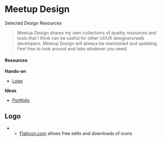 # Meetup Design
Selected Design Resources 


> Meetup Design shares my own collections of quality resources and tools that I think can be useful for other UI/UX designers/web developers. Meetup Design will always be maintained and updating. Feel free to look around and take whatever you need.

#### Resources

**Hands-on**

- [Logo](#logo)


**Ideas**

- [Portfolio](#portfolio)

## Logo

- - [Flaticon.com](http://flaticon.com/) allows free edits and downloads of icons
